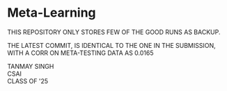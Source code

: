 # Meta-Learning

THIS REPOSITORY ONLY STORES FEW OF THE GOOD RUNS AS BACKUP.

THE LATEST COMMIT, IS IDENTICAL TO THE ONE IN THE SUBMISSION, WITH A CORR ON META-TESTING DATA AS 0.0165

TANMAY SINGH\
CSAI\
CLASS OF '25
